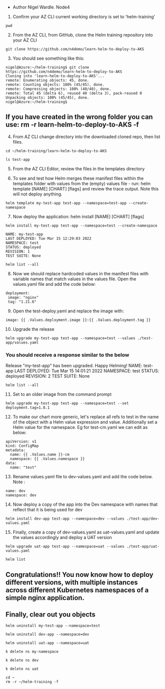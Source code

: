 - Author Nigel Wardle. Node4

1. Confirm your AZ CLI current working directory is set to 'helm-training' 
```
pwd
```

2. From the AZ CLI, from GitHub, clone the Helm training repository into your AZ CLI

```
git clone https://github.com/n4demo/learn-helm-to-deploy-to-AKS
```

3. You should see something like this:

```
nigel@Azure:~/helm-training$ git clone https://github.com/n4demo/learn-helm-to-deploy-to-AKS
Cloning into 'learn-helm-to-deploy-to-AKS'...
remote: Enumerating objects: 45, done.
remote: Counting objects: 100% (45/45), done.
remote: Compressing objects: 100% (40/40), done.
remote: Total 45 (delta 6), reused 40 (delta 3), pack-reused 0
Unpacking objects: 100% (45/45), done.
nigel@Azure:~/helm-training$ 
```

## If you have created in the wrong folder you can use: rm -r learn-helm-to-deploy-to-AKS -f

4. From AZ CLI change directory into the downloaded cloned repo, then list files.

```
cd ~/helm-training/learn-helm-to-deploy-to-AKS
```

```
ls test-app
```

5. From the AZ CLI Editor, review the files in the templates directory

6. To see and test how Helm merges these manifest files within the templates folder with values from the (empty) values file - run: helm template [NAME] [CHART] [flags] and review the trace output. Note this will not deploy anything.

```
helm template my-test-app test-app --namespace=test-app --create-namespace
```

7. Now deploy the application: helm install [NAME] [CHART] [flags]

```
helm install my-test-app test-app --namespace=test --create-namespace
```

```
NAME: my-test-app
LAST DEPLOYED: Tue Mar 15 12:29:03 2022
NAMESPACE: test
STATUS: deployed
REVISION: 1
TEST SUITE: None
```

```
helm list --all
```

8. Now we should replace hardcoded values in the manifest files with variable names that match values in the values file. Open the values.yaml file and add the code below:

```
deployment:
 image: "nginx"
 tag: "1.21.6"
```

9. Open the test-deploy.yaml and replace the image with:

```
image: {{ .Values.deployment.image }}:{{ .Values.deployment.tag }}
```

10. Upgrade the release 

```
helm upgrade my-test-app test-app --namespace=test --values ./test-app/values.yaml
```

### You should receive a response similar to the below

Release "my-test-app" has been upgraded. Happy Helming!
NAME: test-app
LAST DEPLOYED: Tue Mar 15 14:01:21 2022
NAMESPACE: test
STATUS: deployed
REVISION: 2
TEST SUITE: None

```
helm list --all
```

11. Set to an older image from the command prompt
```
helm upgrade my-test-app test-app --namespace=test --set deployment.tag=1.8.1
```

12. To make our chart more generic, let's replace all refs to test in the name of the object with a Helm value expression and value. Additionally set a Helm value for the namespace. Eg for test-cm.yaml we can edit as below:

```
apiVersion: v1
kind: ConfigMap
metadata:
  name: {{ .Values.name }}-cm
  namespace: {{ .Values.namespace }}
data:
  name: "test"
  ```

13.  Rename values.yaml file to dev-values.yaml and add the code below. Note :

```
name: dev
namespace: dev
```

14. Now deploy a copy of the app into the Dev namespace with names that reflect that it is being used for dev
```
helm install dev-app test-app --namespace=dev --values ./test-app/dev-values.yaml
```

15. Finally, create a copy of dev-values.yaml as uat-values.yaml and update the values accordingly and deploy a UAT version
```
helm upgrade uat-app test-app --namespace=uat --values ./test-app/uat-values.yaml
```

```
helm list
```

## Congratulations!! You now know how to deploy different versions, with multiple instances across different Kubernetes namespaces of a simple nginx application. 

## Finally, clear out you objects

```
helm uninstall my-test-app --namespace=test

helm uninstall dev-app --namespace=dev

helm uninstall uat-app --namespace=uat
```

```
k delete ns my-namespace

k delete ns dev

k delete ns uat
```

```
cd ~
rm -r ~/helm-training -f
```
